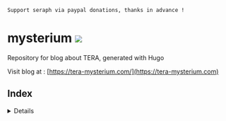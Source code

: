 ```
Support seraph via paypal donations, thanks in advance !
```

# mysterium [![](https://img.shields.io/badge/paypal-donate-333333.svg?colorA=0070BA&colorB=333333)](https://www.paypal.me/seraphinush)
Repository for blog about TERA, generated with Hugo

Visit blog at : [https://tera-mysterium.com/](https://tera-mysterium.com)

## Index
<details>

    - achievements
      - dungeons
      - encounters
      - extra
      - progression
      - tours
    - activities
    - character
    - equipment
    - instance
    - patch
      - 2016
      - 2017
      - 2018
      - 2019
      - 2020
      - 2021
    - suggestions
      - 2020
      - 2021

</details>